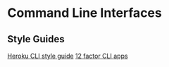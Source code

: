 # Command Line Interfaces

## Style Guides

[Heroku CLI style guide](https://devcenter.heroku.com/articles/cli-style-guide)
[12 factor CLI apps](https://medium.com/@jdxcode/12-factor-cli-apps-dd3c227a0e46)
